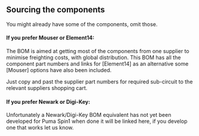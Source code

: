 ## Sourcing the components

You might already have some of the components, omit those.


#### If you prefer Mouser or Element14:
The BOM is aimed at getting most of the components from one supplier to minimise freighting costs, with global distribution.
This BOM has all the component part numbers and links for [Element14] as an alternative some [Mouser] options have also been included.

Just copy and past the supplier part numbers for required sub-circuit to the relevant suppliers shopping cart.

#### If you prefer Newark or Digi-Key:
Unfortunately a Newark/Digi-Key BOM equivalent has not yet been developed for Puma Spin1 when done it will be linked here, if you develop one that works let us know.

